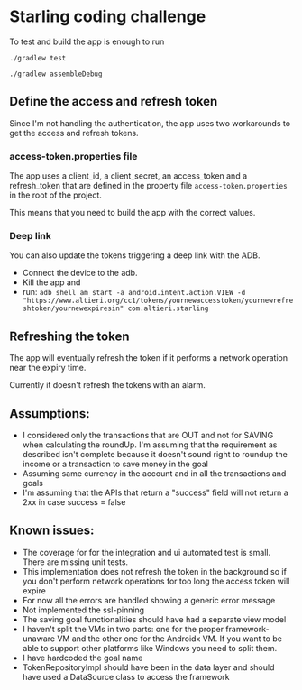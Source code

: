 # Starling coding challenge

To test and build the app is enough to run

`./gradlew test`

`./gradlew assembleDebug`
## Define the access and refresh token
Since I'm not handling the authentication, the app uses two workarounds to get the access and refresh tokens.
### access-token.properties file
The app uses a client_id, a client_secret, an access_token and a refresh_token that are defined in the property file `access-token.properties` in the root of the project.

This means that you need to build the app with the correct values.
### Deep link
You can also update the tokens triggering a deep link with the ADB. 
- Connect the device to the adb.
- Kill the app and
- run: 
`
adb shell am start -a android.intent.action.VIEW -d "https://www.altieri.org/cc1/tokens/yournewaccesstoken/yournewrefreshtoken/yournewexpiresin" com.altieri.starling
`

## Refreshing the token
The app will eventually refresh the token if it performs a network operation near the expiry time.

Currently it doesn't refresh the tokens with an alarm.

## Assumptions:
- I considered only the transactions that are OUT and not for SAVING when calculating the roundUp. I'm assuming that the requirement as described isn't complete because it doesn't sound right to roundup the income or a transaction to save money in the goal
- Assuming same currency in the account and in all the transactions and goals
- I'm assuming that the APIs that return a "success" field will not return a 2xx in case success = false

## Known issues:
- The coverage for for the integration and ui automated test is small. There are missing unit tests.
- This implementation does not refresh the token in the background so if you don't perform network operations for too long the access token will expire
- For now all the errors are handled showing a generic error message
- Not implemented the ssl-pinning
- The saving goal functionalities should have had a separate view model
- I haven't split the VMs in two parts: one for the proper framework-unaware VM and the other one for the Androidx VM. If you want to be able to support other platforms like Windows you need to split them.
- I have hardcoded the goal name
- TokenRepositoryImpl should have been in the data layer and should have used a DataSource class to access the framework
